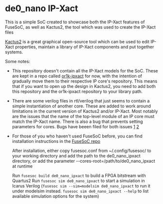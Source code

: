de0_nano IP-Xact
================

This is a simple SoC created to showcase both the IP-Xact features of FuseSoC, as well as Kactus2, the tool which was used to create the IP-Xact files

[Kactus2](https://sourceforge.net/projects/kactus2/) is a great graphical open-source tool which can be used to edit
IP-Xact properties, maintain a library of IP-Xact components and put together systems.

Some notes:

- This repository doesn't contain all the IP-Xact models for the SoC. These are kept in a repo called
[or1k-ipxact](https://github.com/olofk/or1k-ipxact) for now, with the intention of gradually move them to their
respective IP core's repository. This means that if you want to open up the design in Kactus2, you need to add both
this repository and the or1k-ipxact repository to your library path.

- There are some verilog files in rtl/verilog that just seems to contain a simple instantiation of another core.
These are added to work around limitations in the current version of Kactus2 and/or IP-Xact. Most notably are the issues
that the name of the top-level module of an IP core must match the IP-Xact name. There is also a bug that prevents
setting parameters for cores. Bugs have beeen filed for both issues [1](http://kactus2.cs.tut.fi/issues/273) [2](http://kactus2.cs.tut.fi/issues/266)

- For those of you who haven't used FuseSoC before, you can find installation instructions in the [FuseSoC repo](https://github.com/olofk/fusesoc)
  
    After installation, either copy fusesoc.conf from ~/.config/fusesoc/ to your working directory and add the path to the de0_nano_ipxact directory, or add the parameter --cores-root=/path/to/de0_nano_ipxact at runtime

    Run `fusesoc build de0_nano_ipxact` to build a FPGA bitstream with Quartus2
    Run `fusesoc sim de0_nano_ipxact` to start a simulation in Icarus Verilog
    (`fusesoc sim --sim=modelsim de0_nano_ipxact` to run it under modelsim instead.
    `fusesoc sim de0_nano_ipxact --help` to list available simulation options for the system)


